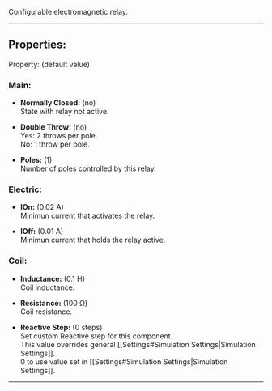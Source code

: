 Configurable electromagnetic relay.

---

## Properties:
Property: (default value)

### Main:
- **Normally Closed:** (no) <br>
   State with relay not active. <br>

- **Double Throw:** (no) <br>
   Yes: 2 throws per pole. <br>
   No: 1 throw per pole. <br>

- **Poles:** (1) <br>
   Number of poles controlled by this relay. <br>

### Electric:
- **IOn:** (0.02 A) <br>
   Minimun current that activates the relay. <br>

- **IOff:** (0.01 A) <br>
   Minimun current that holds the relay active. <br>

### Coil:
- **Inductance:** (0.1 H) <br>
   Coil inductance. <br>

- **Resistance:** (100 Ω) <br>
   Coil resistance. <br>

- **Reactive Step:** (0 steps) <br>
   Set custom Reactive step for this component. <br>
   This value overrides general [[Settings#Simulation Settings|Simulation Settings]]. <br>
   0 to use value set in [[Settings#Simulation Settings|Simulation Settings]]. <br>

---
